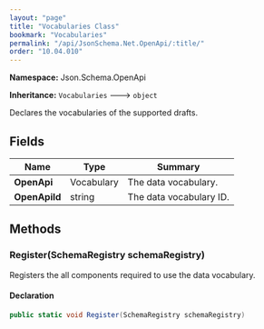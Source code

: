 ```yaml
---
layout: "page"
title: "Vocabularies Class"
bookmark: "Vocabularies"
permalink: "/api/JsonSchema.Net.OpenApi/:title/"
order: "10.04.010"
---
```

**Namespace:** Json.Schema.OpenApi

**Inheritance:**
`Vocabularies`
 🡒 
`object`

Declares the vocabularies of the supported drafts.

## Fields

| Name | Type | Summary |
|---|---|---|
| **OpenApi** | Vocabulary | The data vocabulary. |
| **OpenApiId** | string | The data vocabulary ID. |

## Methods

### Register(SchemaRegistry schemaRegistry)

Registers the all components required to use the data vocabulary.

#### Declaration

```c#
public static void Register(SchemaRegistry schemaRegistry)
```


